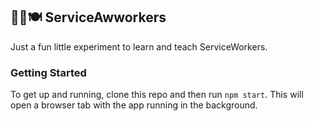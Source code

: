 ## 🐔🍕🍽 ServiceAwworkers

Just a fun little experiment to learn and teach ServiceWorkers.

### Getting Started

To get up and running, clone this repo and then run `npm start`. This will open a browser tab with the app running in the background.
